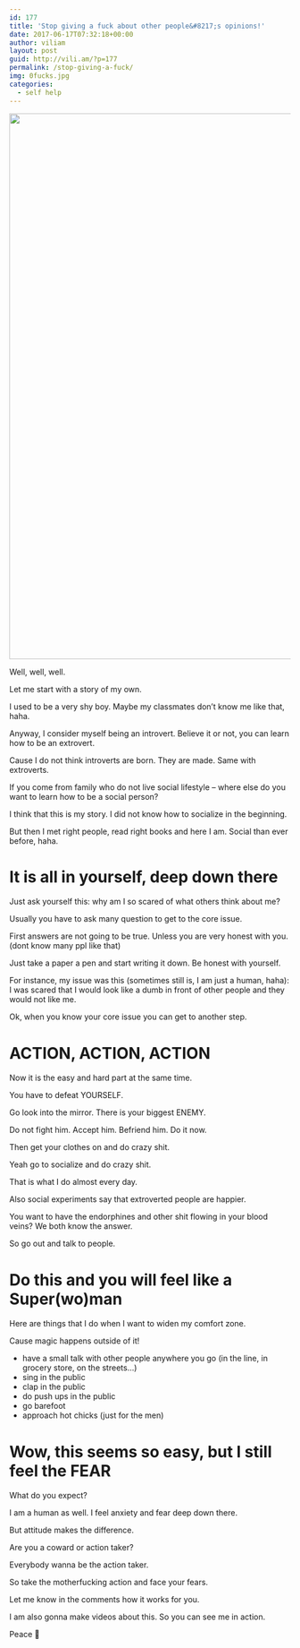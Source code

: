 ```yaml
---
id: 177
title: 'Stop giving a fuck about other people&#8217;s opinions!'
date: 2017-06-17T07:32:18+00:00
author: viliam
layout: post
guid: http://vili.am/?p=177
permalink: /stop-giving-a-fuck/
img: 0fucks.jpg
categories:
  - self help
---
```

[<img class="alignleft wp-image-184 size-medium_large" src="http://vili.am/wp-content/uploads/2017/06/sexiiii-768x1070.png" alt="" width="700" height="975" srcset="http://vili.am/wp-content/uploads/2017/06/sexiiii-768x1070.png 768w, http://vili.am/wp-content/uploads/2017/06/sexiiii-215x300.png 215w, http://vili.am/wp-content/uploads/2017/06/sexiiii-735x1024.png 735w, http://vili.am/wp-content/uploads/2017/06/sexiiii.png 994w" sizes="(max-width: 700px) 100vw, 700px" />](http://vili.am/wp-content/uploads/2017/06/sexiiii.png)

Well, well, well.

Let me start with a story of my own.

I used to be a very shy boy. Maybe my classmates don&#8217;t know me like that, haha.

Anyway, I consider myself being an introvert. Believe it or not, you can learn how to be an extrovert.

Cause I do not think introverts are born. They are made. Same with extroverts.

If you come from family who do not live social lifestyle &#8211; where else do you want to learn how to be a social person?

I think that this is my story. I did not know how to socialize in the beginning.

But then I met right people, read right books and here I am. Social than ever before, haha.

# It is all in yourself, deep down there

Just ask yourself this: why am I so scared of what others think about me?

Usually you have to ask many question to get to the core issue.

First answers are not going to be true. Unless you are very honest with you. (dont know many ppl like that)

Just take a paper a pen and start writing it down. Be honest with yourself.

For instance, my issue was this (sometimes still is, I am just a human, haha): I was scared that I would look like a dumb in front of other people and they would not like me.

Ok, when you know your core issue you can get to another step.

# ACTION, ACTION, ACTION

Now it is the easy and hard part at the same time.

You have to defeat YOURSELF.

Go look into the mirror. There is your biggest ENEMY.

Do not fight him. Accept him. Befriend him. Do it now.

Then get your clothes on and do crazy shit.

Yeah go to socialize and do crazy shit.

That is what I do almost every day.

Also social experiments say that extroverted people are happier.

You want to have the endorphines and other shit flowing in your blood veins? We both know the answer.

So go out and talk to people.

# Do this and you will feel like a Super(wo)man

Here are things that I do when I want to widen my comfort zone.

Cause magic happens outside of it!

  * have a small talk with other people anywhere you go (in the line, in grocery store, on the streets&#8230;)
  * sing in the public
  * clap in the public
  * do push ups in the public
  * go barefoot
  * approach hot chicks (just for the men)

# Wow, this seems so easy, but I still feel the FEAR

What do you expect?

I am a human as well. I feel anxiety and fear deep down there.

But attitude makes the difference.

Are you a coward or action taker?

Everybody wanna be the action taker.

So take the motherfucking action and face your fears.

Let me know in the comments how it works for you.

I am also gonna make videos about this. So you can see me in action.

Peace 🙂
